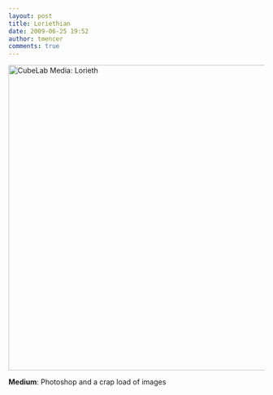 ```yaml
---
layout: post
title: Loriethian
date: 2009-06-25 19:52
author: tmencer
comments: true
---
```

<a href="http://www.cubelabmedia.com/wp-content/uploads/2011/06/ghjgqjqjhwgsq867u7s.jpg"><img class="aligncenter size-full wp-image-17" alt="CubeLab Media: Lorieth" src="http://www.cubelabmedia.com/wp-content/uploads/2011/06/ghjgqjqjhwgsq867u7s.jpg" width="1050" height="600" /></a>

<strong>Medium</strong>: Photoshop and a crap load of images
